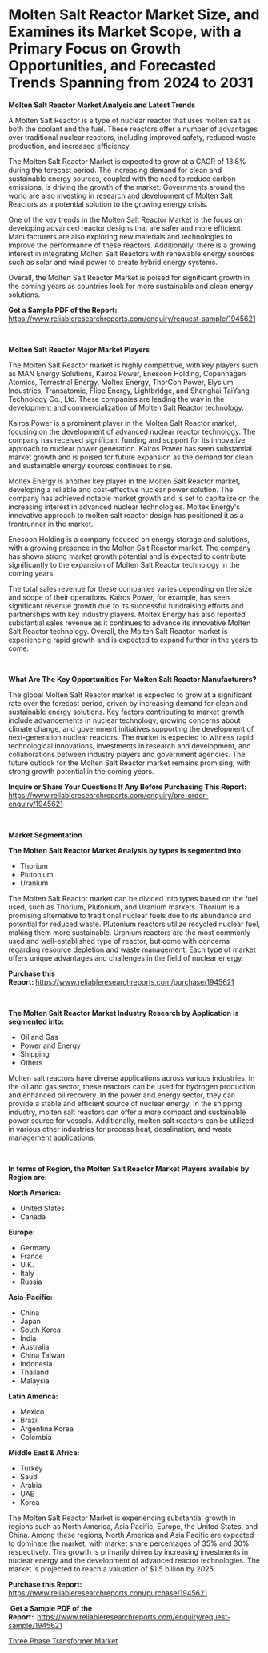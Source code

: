 <p><h1>Molten Salt Reactor Market Size, and Examines its Market Scope, with a Primary Focus on Growth Opportunities, and Forecasted Trends Spanning from 2024 to 2031</h1></p><p><strong>Molten Salt Reactor Market Analysis and Latest Trends</strong></p>
<p><p>A Molten Salt Reactor is a type of nuclear reactor that uses molten salt as both the coolant and the fuel. These reactors offer a number of advantages over traditional nuclear reactors, including improved safety, reduced waste production, and increased efficiency.</p><p>The Molten Salt Reactor Market is expected to grow at a CAGR of 13.8% during the forecast period. The increasing demand for clean and sustainable energy sources, coupled with the need to reduce carbon emissions, is driving the growth of the market. Governments around the world are also investing in research and development of Molten Salt Reactors as a potential solution to the growing energy crisis.</p><p>One of the key trends in the Molten Salt Reactor Market is the focus on developing advanced reactor designs that are safer and more efficient. Manufacturers are also exploring new materials and technologies to improve the performance of these reactors. Additionally, there is a growing interest in integrating Molten Salt Reactors with renewable energy sources such as solar and wind power to create hybrid energy systems.</p><p>Overall, the Molten Salt Reactor Market is poised for significant growth in the coming years as countries look for more sustainable and clean energy solutions.</p></p>
<p><strong>Get a Sample PDF of the Report:&nbsp;</strong> <a href="https://www.reliableresearchreports.com/enquiry/request-sample/1945621">https://www.reliableresearchreports.com/enquiry/request-sample/1945621</a></p>
<p>&nbsp;</p>
<p><strong>Molten Salt Reactor Major Market Players</strong></p>
<p><p>The Molten Salt Reactor market is highly competitive, with key players such as MAN Energy Solutions, Kairos Power, Enesoon Holding, Copenhagen Atomics, Terrestrial Energy, Moltex Energy, ThorCon Power, Elysium Industries, Transatomic, Flibe Energy, Lightbridge, and Shanghai TaiYang Technology Co., Ltd. These companies are leading the way in the development and commercialization of Molten Salt Reactor technology.</p><p>Kairos Power is a prominent player in the Molten Salt Reactor market, focusing on the development of advanced nuclear reactor technology. The company has received significant funding and support for its innovative approach to nuclear power generation. Kairos Power has seen substantial market growth and is poised for future expansion as the demand for clean and sustainable energy sources continues to rise.</p><p>Moltex Energy is another key player in the Molten Salt Reactor market, developing a reliable and cost-effective nuclear power solution. The company has achieved notable market growth and is set to capitalize on the increasing interest in advanced nuclear technologies. Moltex Energy's innovative approach to molten salt reactor design has positioned it as a frontrunner in the market.</p><p>Enesoon Holding is a company focused on energy storage and solutions, with a growing presence in the Molten Salt Reactor market. The company has shown strong market growth potential and is expected to contribute significantly to the expansion of Molten Salt Reactor technology in the coming years.</p><p>The total sales revenue for these companies varies depending on the size and scope of their operations. Kairos Power, for example, has seen significant revenue growth due to its successful fundraising efforts and partnerships with key industry players. Moltex Energy has also reported substantial sales revenue as it continues to advance its innovative Molten Salt Reactor technology. Overall, the Molten Salt Reactor market is experiencing rapid growth and is expected to expand further in the years to come.</p></p>
<p>&nbsp;</p>
<p><strong>What Are The Key Opportunities For Molten Salt Reactor Manufacturers?</strong></p>
<p><p>The global Molten Salt Reactor market is expected to grow at a significant rate over the forecast period, driven by increasing demand for clean and sustainable energy solutions. Key factors contributing to market growth include advancements in nuclear technology, growing concerns about climate change, and government initiatives supporting the development of next-generation nuclear reactors. The market is expected to witness rapid technological innovations, investments in research and development, and collaborations between industry players and government agencies. The future outlook for the Molten Salt Reactor market remains promising, with strong growth potential in the coming years.</p></p>
<p><strong>Inquire or Share Your Questions If Any Before Purchasing This Report:</strong> <a href="https://www.reliableresearchreports.com/enquiry/pre-order-enquiry/1945621">https://www.reliableresearchreports.com/enquiry/pre-order-enquiry/1945621</a></p>
<p>&nbsp;</p>
<p><strong>Market Segmentation</strong></p>
<p><strong>The Molten Salt Reactor Market Analysis by types is segmented into:</strong></p>
<p><ul><li>Thorium</li><li>Plutonium</li><li>Uranium</li></ul></p>
<p><p>The Molten Salt Reactor market can be divided into types based on the fuel used, such as Thorium, Plutonium, and Uranium markets. Thorium is a promising alternative to traditional nuclear fuels due to its abundance and potential for reduced waste. Plutonium reactors utilize recycled nuclear fuel, making them more sustainable. Uranium reactors are the most commonly used and well-established type of reactor, but come with concerns regarding resource depletion and waste management. Each type of market offers unique advantages and challenges in the field of nuclear energy.</p></p>
<p><strong>Purchase this Report:&nbsp;</strong><a href="https://www.reliableresearchreports.com/purchase/1945621">https://www.reliableresearchreports.com/purchase/1945621</a></p>
<p>&nbsp;</p>
<p><strong>The Molten Salt Reactor Market Industry Research by Application is segmented into:</strong></p>
<p><ul><li>Oil and Gas</li><li>Power and Energy</li><li>Shipping</li><li>Others</li></ul></p>
<p><p>Molten salt reactors have diverse applications across various industries. In the oil and gas sector, these reactors can be used for hydrogen production and enhanced oil recovery. In the power and energy sector, they can provide a stable and efficient source of nuclear energy. In the shipping industry, molten salt reactors can offer a more compact and sustainable power source for vessels. Additionally, molten salt reactors can be utilized in various other industries for process heat, desalination, and waste management applications.</p></p>
<p>&nbsp;</p>
<p><strong>In terms of Region, the Molten Salt Reactor Market Players available by Region are:</strong></p>
<p>
    <p> <strong> North America: </strong>
        <ul>
            <li>United States</li>
            <li>Canada</li>
        </ul>
        </p> 
    <p> <strong> Europe: </strong>
        <ul>
            <li>Germany</li>
            <li>France</li>
            <li>U.K.</li>
            <li>Italy</li>
            <li>Russia</li>
        </ul>
        </p> 
    <p> <strong> Asia-Pacific: </strong>
        <ul>
            <li>China</li>
            <li>Japan</li>
            <li>South Korea</li>
            <li>India</li>
            <li>Australia</li>
            <li>China Taiwan</li>
            <li>Indonesia</li>
            <li>Thailand</li>
            <li>Malaysia</li>
        </ul>
        </p> 
    <p> <strong> Latin America: </strong>
        <ul>
            <li>Mexico</li>
            <li>Brazil</li>
            <li>Argentina Korea</li>
            <li>Colombia</li>
        </ul>
        </p> 
    <p> <strong> Middle East & Africa: </strong>
        <ul>
            <li>Turkey</li>
            <li>Saudi</li>
            <li>Arabia</li>
            <li>UAE</li>
            <li>Korea</li>
        </ul>
    </p>
    </p>
<p><p>The Molten Salt Reactor Market is experiencing substantial growth in regions such as North America, Asia Pacific, Europe, the United States, and China. Among these regions, North America and Asia Pacific are expected to dominate the market, with market share percentages of 35% and 30% respectively. This growth is primarily driven by increasing investments in nuclear energy and the development of advanced reactor technologies. The market is projected to reach a valuation of $1.5 billion by 2025.</p></p>
<p><strong>Purchase this Report: </strong><a href="https://www.reliableresearchreports.com/purchase/1945621">https://www.reliableresearchreports.com/purchase/1945621</a></p>
<p>&nbsp;<strong>Get a Sample PDF of the Report:&nbsp;&nbsp;</strong><a href="https://www.reliableresearchreports.com/enquiry/request-sample/1945621">https://www.reliableresearchreports.com/enquiry/request-sample/1945621</a></p>
<p><strong></strong></p>
<p><p><a href="https://github.com/PeterParrish5/Market-Research-Report-List-4/blob/main/three-phase-transformer-market.md">Three Phase Transformer Market</a></p></p>